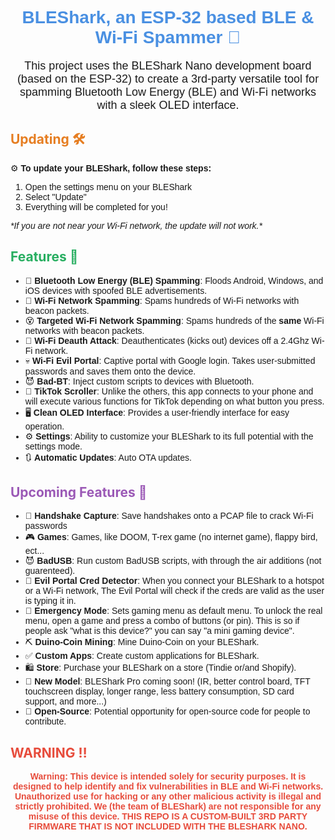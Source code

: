 <h1 align="center" style="color: #4A90E2; font-family: Arial, sans-serif;">
  BLEShark, an ESP-32 based BLE & Wi-Fi Spammer 📶
</h1>

<p align="center" style="font-family: Arial, sans-serif; font-size: 18px;">
  This project uses the BLEShark Nano development board (based on the ESP-32) to create a 3rd-party versatile tool for spamming Bluetooth Low Energy (BLE) and Wi-Fi networks with a sleek OLED interface.
</p>

## <span style="color: #E67E22;">Updating 🛠️</span>

<p style="font-family: Arial, sans-serif;">
  ⚙️ <strong>To update your BLEShark, follow these steps:</strong>
</p>
<ol style="font-family: Arial, sans-serif;">
  <li>Open the settings menu on your BLEShark</li>
  <li>Select "Update"</li>
  <li>Everything will be completed for you!</li>
</ol>
<p style="font-family: Arial, sans-serif; font-style: italic;">
  *If you are not near your Wi-Fi network, the update will not work.*
</p>

## <span style="color: #27AE60;">Features 🚀</span>

<ul style="font-family: Arial, sans-serif;">
  <li>🔋 <strong>Bluetooth Low Energy (BLE) Spamming</strong>: Floods Android, Windows, and iOS devices with spoofed BLE advertisements.</li>
  <li>📶 <strong>Wi-Fi Network Spamming</strong>: Spams hundreds of Wi-Fi networks with beacon packets.</li>
  <li>😵 <strong>Targeted Wi-Fi Network Spamming</strong>: Spams hundreds of the <strong>same</strong> Wi-Fi networks with beacon packets.</li>
  <li>🚫 <strong>Wi-Fi Deauth Attack</strong>: Deauthenticates (kicks out) devices off a 2.4Ghz Wi-Fi network.</li>
  <li>💀 <strong>Wi-Fi Evil Portal</strong>: Captive portal with Google login. Takes user-submitted passwords and saves them onto the device.</li>
  <li>😈 <strong>Bad-BT</strong>: Inject custom scripts to devices with Bluetooth.</li>
  <li>🦥 <strong>TikTok Scroller</strong>: Unlike the others, this app connects to your phone and will execute various functions for TikTok depending on what button you press.</li>
  <li>🖥️ <strong>Clean OLED Interface</strong>: Provides a user-friendly interface for easy operation.</li>
  <li>⚙️ <strong>Settings</strong>: Ability to customize your BLEShark to its full potential with the settings mode.</li>
  <li>🔃 <strong>Automatic Updates</strong>: Auto OTA updates.</li>
</ul>

## <span style="color: #9B59B6;">Upcoming Features 🎉</span>

<ul style="font-family: Arial, sans-serif;">
  <li>🛜 <strong>Handshake Capture</strong>: Save handshakes onto a PCAP file to crack Wi-Fi passwords</li>
  <li>🎮 <strong>Games</strong>: Games, like DOOM, T-rex game (no internet game), flappy bird, ect...</li>
  <li>😈 <strong>BadUSB</strong>: Run custom BadUSB scripts, with through the air additions (not guarenteed).</li>
  <li>🛜 <strong>Evil Portal Cred Detector</strong>: When you connect your BLEShark to a hotspot or a Wi-Fi network, The Evil Portal will check if the creds are valid as the user is typing it in.</li>
  <li>🦺 <strong>Emergency Mode</strong>: Sets gaming menu as default menu. To unlock the real menu, open a game and press a combo of buttons (or pin). This is so if people ask "what is this device?" you can say "a mini gaming device".</li>
  <li>⛏️ <strong>Duino-Coin Mining</strong>: Mine Duino-Coin on your BLEShark.</li>
  <li>✅ <strong>Custom Apps</strong>: Create custom applications for BLEShark.</li>
  <li>🛍️ <strong>Store</strong>: Purchase your BLEShark on a store (Tindie or/and Shopify).</li>
  <li>📰 <strong>New Model</strong>: BLEShark Pro coming soon! (IR, better control board, TFT touchscreen display, longer range, less battery consumption, SD card support, and more...)</li>
  <li>🙌 <strong>Open-Source</strong>: Potential opportunity for open-source code for people to contribute.</li>
</ul>

## <span style="color: #E74C3C;">WARNING ‼️</span>

<p align="center" style="color: #E74C3C; font-family: Arial, sans-serif; font-weight: bold;">
  <strong>Warning:</strong> This device is intended solely for security purposes. It is designed to help identify and fix vulnerabilities in BLE and Wi-Fi networks. Unauthorized use for hacking or any other malicious activity is illegal and strictly prohibited. We (the team of BLEShark) are not responsible for any misuse of this device. <strong>THIS REPO IS A CUSTOM-BUILT 3RD PARTY FIRMWARE THAT IS NOT INCLUDED WITH THE BLESHARK NANO.</strong>
</p>
